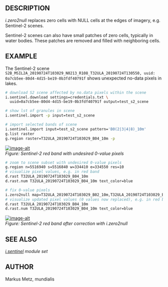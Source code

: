 ## DESCRIPTION

*i.zero2null* replaces zero cells with NULL cells at the edges of
imagery, e.g. Sentinel-2 scenes.

Sentinel-2 scenes can also have small patches of zero cells, typically
in water bodies. These patches are removed and filled with neighboring
cells.

## EXAMPLE

The Sentinel-2 scene
`S2B_MSIL2A_20190724T103029_N0213_R108_T32ULA_20190724T130550,
uuid: 0a7cb5ee-80d4-4d15-be19-0b3fdf40791f` shows unexpected no-data
pixels in lakes.

```sh
# download S2 scene affected by no.data pixels within the scene
i.sentinel.download settings=credentials.txt \
  uuid=0a7cb5ee-80d4-4d15-be19-0b3fdf40791f output=test_s2_scene

# show lst of granules in scene
i.sentinel.import -p input=test_s2_scene

# import selected bands of scene
i.sentinel.import input=test_s2_scene pattern='B0(2|3|4|8)_10m'
g.list raster
g.region raster=T32ULA_20190724T103029_B04_10m -p
```

[![image-alt](i_zero2null_s2_uncorr.png)](i_zero2null_s2_uncorr.png)  
*Figure: Sentinel-2 red band with undesired 0-value pixels*

```sh
# zoom to scene subset with undesired 0-value pixels
g.region n=5516940 s=5516840 w=334410 e=334550 res=10
# visualize pixel values, e.g. in red band
d.rast T32ULA_20190724T103029_B04_10m
d.rast.num T32ULA_20190724T103029_B04_10m text_color=blue

# fix 0-value pixels
i.zero2null map=T32ULA_20190724T103029_B02_10m,T32ULA_20190724T103029_B03_10m,T32ULA_20190724T103029_B04_10m,T32ULA_20190724T103029_B08_10m
# visualize updated pixel values (0 values now replaced), e.g. in red band
d.rast T32ULA_20190724T103029_B04_10m
d.rast.num T32ULA_20190724T103029_B04_10m text_color=blue
```

[![image-alt](i_zero2null_s2_corr.png)](i_zero2null_s2_corr.png)  
*Figure: Sentinel-2 red band after correction with *i.zero2null**

## SEE ALSO

*[i.sentinel](i.sentinel.md) module set*

## AUTHOR

Markus Metz, mundialis
